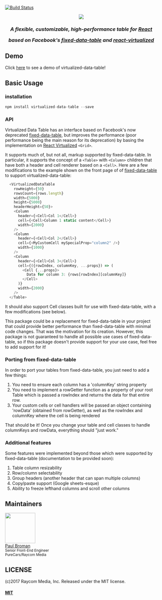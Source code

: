 [![Build Status](https://travis-ci.org/paulbrom/virtualized-data-table.png?branch=master)](https://travis-ci.org/paulbrom/virtualized-data-table)

<div align="center">
  <a href="https://github.com/paulbrom/virtualized-data-table">
    <img src="https://raw.githubusercontent.com/paulbrom/virtualized-data-table/master/assets/virtualized-data-table-logo.png">
  </a>
  <h3>
    <i>
      <p>A flexible, customizable, high-performance table for <a href="https://reactjs.org/">React</a></p>
      <p>based on Facebook's <a href="https://github.com/facebookarchive/fixed-data-table">fixed-data-table</a>
      and <a href="https://github.com/bvaughn/react-virtualized">react-virtualized</a></p>
    </i>
  </h3>
</div>

## Demo

Click [here](https://htmlpreview.github.io/?https://github.com/paulbrom/virtualized-data-table/master/demo/index.html) to see a demo of virtualized-data-table!

## Basic Usage
### installation
```javascript
npm install virtualized-data-table --save
```

### API

Virtualized Data Table has an interface based on Facebook's now deprecated [fixed-data-table](https://github.com/facebookarchive/fixed-data-table),
but improves the performance (poor performance being the main reason for its deprecation) by basing the implementation on [React Virtualized](https://github.com/bvaughn/react-virtualized) `<Grid>`.

It supports much of, but not all, markup supported by fixed-data-table.  In particular, it supports the concept of a `<Table>` with
`<Column>` children that have both a header and cell renderer based on a `<Cell>`.  Here are a few modifications to the example 
shown on the front page of of [fixed-data-table](https://github.com/facebookarchive/fixed-data-table) to support virtualized-data-table:


```javascript
  <VirtualizedDataTable
    rowHeight={50}
    rowsCount={rows.length}
    width={5000}
    height={5000}
    headerHeight={50}>
    <Column
      header={<Cell>Col 1</Cell>}
      cell={<Cell>Column 1 static content</Cell>}
      width={2000}
    />
    <Column
      header={<Cell>Col 2</Cell>}
      cell={<MyCustomCell mySpecialProp="column2" />}
      width={1000}
    />
    <Column
      header={<Cell>Col 3</Cell>}
      cell={({rowIndex, columnKey, ...props}) => (
        <Cell {...props}>
          Data for column 3: {rows[rowIndex][columnKey]}
        </Cell>
      )}
      width={2000}
    />
  </Table>
```

It should also support Cell classes built for use with fixed-data-table, with a few modifications (see below).

This package could be a replacement for fixed-data-table in your project that could provide better performance than
fixed-data-table with minimal code changes.  That was the motivation for its creation.  However, this package is not guaranteed
to handle all possible use cases of fixed-data-table, so if this package doesn't provide support for your use case, feel free
to add support for it!

### Porting from fixed-data-table

In order to port your tables from fixed-data-table, you just need to add a few things:

1) You need to ensure each column has a 'columnKey' string property
2) You need to implement a rowGetter function as a property of your root Table which is passed a rowIndex and returns the data for that entire row.
3) Your custom cells or cell handlers will be passed an object containing 'rowData' (obtained from rowGetter), as well as the rowIndex and columnKey where the cell is being rendered

That should be it!  Once you change your table and cell classes to handle columnKeys and rowData, everything should "just work."

### Additional features

Some features were implemented beyond those which were supported by fixed-data-table (documentation to be provided soon):

1) Table column resizability
2) Row/column selectability
3) Group headers (another header that can span multiple columns)
4) Copy/paste support (Google sheets-esque)
5) Ability to freeze lefthand columns and scroll other columns

<h2>Maintainers</h2>

<div>
  <img width="100" height="100"
    src="https://avatars.githubusercontent.com/paulbrom">
  <div>
    <a href="https://github.com/paulbrom">Paul Broman</a>
    <div><sub>Senior Front-End Engineer</sub></div>
    <div><sup>PureCars/Raycom Media</sup></div>
  </div>
</div>

<h2>LICENSE</h2>

(c)2017 Raycom Media, Inc.
Released under the MIT license.

#### [MIT](./LICENSE)

[travis-url]: http://travis-ci.org/paulbrom/virtualized-data-table
[travis-image]: https://secure.travis-ci.org/paulbrom/virtualized-data-table.png?branch=master
[npm-url]: https://npmjs.org/package/virtualized-data-table
[npm-image]: https://badge.fury.io/js/virtualized-data-table.svg